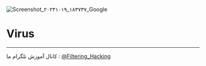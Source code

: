 ![Screenshot_۲۰۲۴۱۰۱۹_۱۸۳۷۳۷_Google](https://github.com/user-attachments/assets/f5d427ac-c78c-4af9-9a10-049449266cb7)
# Virus
-----
کانال آموزش تلگرام ما :
[@Filtering_Hacking](https://t.me/Filtering_Hacking)
